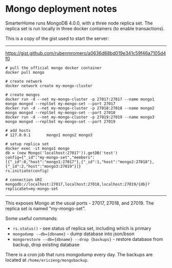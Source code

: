 # Mongo deployment notes

SmarterHome runs MongoDB 4.0.0, with a three node replica set. The replica set
is run locally in three docker containers (to enable transactions).

This is a copy of the gist used to start the server:

---
https://gist.github.com/rubenmromero/a0636d68bd019e341c59f46a7105d4f0
```
# pull the official mongo docker container
docker pull mongo

# create network
docker network create my-mongo-cluster

# create mongos
docker run -d --net my-mongo-cluster -p 27017:27017 --name mongo1 mongo mongod --replSet my-mongo-set --port 27017
docker run -d --net my-mongo-cluster -p 27018:27018 --name mongo2 mongo mongod --replSet my-mongo-set --port 27018
docker run -d --net my-mongo-cluster -p 27019:27019 --name mongo3 mongo mongod --replSet my-mongo-set --port 27019

# add hosts
# 127.0.0.1       mongo1 mongo2 mongo3

# setup replica set
docker exec -it mongo1 mongo
db = (new Mongo('localhost:27017')).getDB('test')
config={"_id":"my-mongo-set","members":[{"_id":0,"host":"mongo1:27017"},{"_id":1,"host":"mongo2:27018"},{"_id":2,"host":"mongo3:27019"}]}
rs.initiate(config)

# connection URI
mongodb://localhost:27017,localhost:27018,localhost:27019/{db}?replicaSet=my-mongo-set
```
---

This exposes Mongo at the usual ports - 27017, 27018, and 27019. The replica set
is named "my-mongo-set".

Some useful commands:
* `rs.status()` - see status of replica set, including which is primary
* `mongodump --db={dbname}` - dump database into json/bson
* `mongorestore --db={dbname} --drop {backups}` - restore database from backup, drop existing database

There is a cron job that runs mongodump every day. The backups are located at
`/home/ericzeng/mongobackup`.

